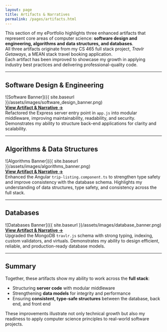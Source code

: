 ```yaml
---
layout: page
title: Artifacts & Narratives
permalink: /pages/artifacts.html
---
```


This section of my ePortfolio highlights three enhanced artifacts that represent core areas of computer science: **software design and engineering, algorithms and data structures, and databases**.  
All three artifacts originate from my CS 465 full stack project, *Travlr Getaways*, a MEAN stack travel booking application.  
Each artifact has been improved to showcase my growth in applying industry best practices and delivering professional-quality code.  

---

## Software Design & Engineering  
![Software Banner]({{ site.baseurl }}/assets/images/software_design_banner.png)  
**[View Artifact & Narrative →](artifact-software.html)**  
Refactored the Express server entry point in `app.js` into modular middleware, improving maintainability, readability, and security. Demonstrates my ability to structure back-end applications for clarity and scalability.  

---

## Algorithms & Data Structures  
![Algorithms Banner]({{ site.baseurl }}/assets/images/algorithms_banner.png)  
**[View Artifact & Narrative →](artifact-algorithms.html)**  
Enhanced the Angular `trip-listing.component.ts` to strengthen type safety and improve consistency with the database schema. Highlights my understanding of data structures, type safety, and consistency across the full stack.  

---

## Databases  
![Databases Banner]({{ site.baseurl }}/assets/images/database_banner.png)  
**[View Artifact & Narrative →](artifact-databases.html)**  
Upgraded the MongoDB `travlr.js` schema with strong typing, indexing, custom validators, and virtuals. Demonstrates my ability to design efficient, reliable, and production-ready database models.  

---

## Summary  

Together, these artifacts show my ability to work across the **full stack**:  
- Structuring **server code** with modular middleware  
- Strengthening **data models** for integrity and performance  
- Ensuring **consistent, type-safe structures** between the database, back end, and front end  

These improvements illustrate not only technical growth but also my readiness to apply computer science principles to real-world software projects.  
